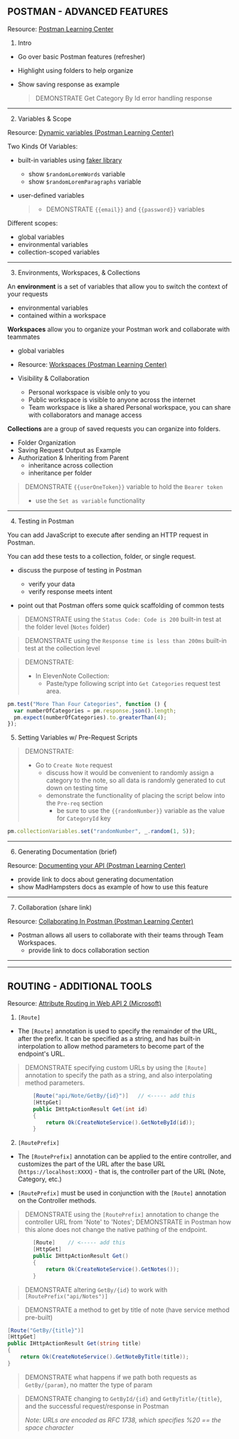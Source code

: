 ## POSTMAN - ADVANCED FEATURES

Resource:
[Postman Learning Center](https://learning.postman.com/docs/getting-started/introduction/)

1. Intro

- Go over basic Postman features (refresher)
- Highlight using folders to help organize
- Show saving response as example

  > DEMONSTRATE Get Category By Id error handling response

---

2. Variables & Scope

Resource: [Dynamic variables (Postman Learning Center)](https://learning.postman.com/docs/writing-scripts/script-references/variables-list/)

Two Kinds Of Variables:

- built-in variables using [faker library](https://www.npmjs.com/package/faker)
  - show `$randomLoremWords` variable
  - show `$randomLoremParagraphs` variable
- user-defined variables

  > - DEMONSTRATE `{{email}}` and `{{password}}` variables

Different scopes:

- global variables
- environmental variables
- collection-scoped variables

---

3. Environments, Workspaces, & Collections

An **environment** is a set of variables that allow you to switch the context of your requests

- environmental variables
- contained within a workspace

**Workspaces** allow you to organize your Postman work and collaborate with teammates

- global variables

- Resource: [Workspaces (Postman Learning Center)](https://learning.postman.com/docs/collaborating-in-postman/using-workspaces/creating-workspaces/)

- Visibility & Collaboration

  - Personal workspace is visible only to you
  - Public workspace is visible to anyone across the internet
  - Team workspace is like a shared Personal workspace, you can share with collaborators and manage access

**Collections** are a group of saved requests you can organize into folders.

- Folder Organization
- Saving Request Output as Example
- Authorization & Inheriting from Parent
  - inheritance across collection
  - inheritance per folder

> DEMONSTRATE `{{userOneToken}}` variable to hold the `Bearer token`
>
> - use the `Set as variable` functionality

---

4. Testing in Postman

You can add JavaScript to execute after sending an HTTP request in Postman.

You can add these tests to a collection, folder, or single request.

- discuss the purpose of testing in Postman

  - verify your data
  - verify response meets intent

- point out that Postman offers some quick scaffolding of common tests

> DEMONSTRATE using the `Status Code: Code is 200` built-in test at the folder level (`Notes` folder)

> DEMONSTRATE using the `Response time is less than 200ms` built-in test at the collection level

> DEMONSTRATE:
>
> - In ElevenNote Collection:
>   - Paste/type following script into `Get Categories` request test area.

```js
pm.test("More Than Four Categories", function () {
  var numberOfCategories = pm.response.json().length;
  pm.expect(numberOfCategories).to.greaterThan(4);
});
```

5. Setting Variables w/ Pre-Request Scripts

> DEMONSTRATE:
>
> - Go to `Create Note` request
>   - discuss how it would be convenient to randomly assign a category to the note, so all data is randomly generated to cut down on testing time
>   - demonstrate the functionality of placing the script below into the `Pre-req` section
>     - be sure to use the `{{randomNumber}}` variable as the value for `CategoryId` key

```js
pm.collectionVariables.set("randomNumber", _.random(1, 5));
```

---

6. Generating Documentation (brief)

Resource: [Documenting your API (Postman Learning Center)](https://learning.postman.com/docs/publishing-your-api/documenting-your-api/)

- provide link to docs about generating documentation
- show MadHampsters docs as example of how to use this feature

---

7. Collaboration (share link)

Resource: [Collaborating In Postman (Postman Learning Center)](https://learning.postman.com/docs/collaborating-in-postman/collaboration-intro/)

- Postman allows all users to collaborate with their teams through Team Workspaces.
  - provide link to docs collaboration section

---

---

## ROUTING - ADDITIONAL TOOLS

Resource:
[Attribute Routing in Web API 2 (Microsoft)](https://docs.microsoft.com/en-us/aspnet/web-api/overview/web-api-routing-and-actions/attribute-routing-in-web-api-2)

1. `[Route]`

- The `[Route]` annotation is used to specify the remainder of the URL, after the prefix. It can be specified as a string, and has built-in interpolation to allow method parameters to become part of the endpoint's URL.

> DEMONSTRATE specifying custom URLs by using the `[Route]` annotation to specify the path as a string, and also interpolating method parameters.

```csharp
        [Route("api/Note/GetBy/{id}")]   // <----- add this
        [HttpGet]
        public IHttpActionResult Get(int id)
        {
            return Ok(CreateNoteService().GetNoteById(id));
        }
```

2. `[RoutePrefix]`

- The `[RoutePrefix]` annotation can be applied to the entire controller, and customizes the part of the URL after the base URL (`https://localhost:XXXX`) - that is, the controller part of the URL (Note, Category, etc.)

- `[RoutePrefix]` must be used in conjunction with the `[Route]` annotation on the Controller methods.

> DEMONSTRATE using the `[RoutePrefix]` annotation to change the controller URL from 'Note' to 'Notes'; DEMONSTRATE in Postman how this alone does not change the native pathing of the endpoint.

```csharp
        [Route]    // <----- add this
        [HttpGet]
        public IHttpActionResult Get()
        {
            return Ok(CreateNoteService().GetNotes());
        }
```

> DEMONSTRATE altering `GetBy/{id}` to work with `[RoutePrefix("api/Notes")]`

> DEMONSTRATE a method to get by title of note (have service method pre-built)

```csharp
[Route("GetBy/{title}")]
[HttpGet]
public IHttpActionResult Get(string title)
{
    return Ok(CreateNoteService().GetNoteByTitle(title));
}
```

> DEMONSTRATE what happens if we path both requests as `GetBy/{param}`, no matter the type of param

> DEMONSTRATE changing to `GetById/{id}` and `GetByTitle/{title}`, and the successful request/response in Postman
>
> _Note: URLs are encoded as RFC 1738, which specifies %20 == the space character_
